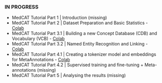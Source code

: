 ### IN PROGRESS 

- MedCAT Tutorial Part 1 | Introduction (missing)
- MedCAT Tutorial Part 2 | Dataset Preparation and Basic Statistics - [Colab](https://colab.research.google.com/drive/1iWvwqdqdSlwaUbAJTQuJNmqRlclKZfVy)
- MedCAT Tutorial Part 3.1 | Building a new Concept Database (CDB) and Vocabulary (VCB) - [Colab](https://colab.research.google.com/drive/1nz2zMDQ3QrlTgpW7FfGaXeV1ZAtZeOe2)
- MedCAT Tutorial Part 3.2 | Named Entity Recognition and Linking - [Colab](https://colab.research.google.com/drive/1q29RbHlZoFK7TcvMKITi3ABbE-E_fw30)
- MedCAT Tutorial Part 4.1 | Creating a tokenizer model and embeddings for MetaAnnotations - [Colab](https://colab.research.google.com/drive/1rxzBZCTDcqsIjRXZ3u4yRZFOkUCCuwyy)
- MedCAT Tutorial Part 4.2 | Supervised training and fine-tuning + Meta-annotations (missing)
- MedCAT Tutorial Part 5 | Analysing the results (missing)
